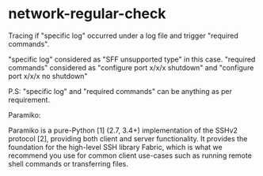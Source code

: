 # network-regular-check
Tracing if "specific log" occurred under a log file and trigger "required commands". 

"specific log" considered as "SFF unsupported type" in this case. 
"required commands" considered as "configure port x/x/x shutdown" and "configure port x/x/x no shutdown"

P.S: "specific log" and "required commands" can be anything as per requirement. 

Paramiko: 

Paramiko is a pure-Python [1] (2.7, 3.4+) implementation of the SSHv2 protocol [2], providing both client and server functionality. It provides the foundation for the high-level SSH library Fabric, which is what we recommend you use for common client use-cases such as running remote shell commands or transferring files.
